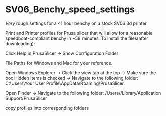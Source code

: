# SV06_Benchy_speed_settings
*Very* rough settings for a &lt;1 hour benchy on a stock SV06 3d printer

Print and Printer profiles for Prusa slicer that will allow for a reasonable speedboat-compliant benchy in ~58 minutes.
To install the files(after downloading):

Click Help in PrusaSlicer → Show Configuration Folder

File Paths for Windows and Mac for your reference.

Open Windows Explorer → Click the view tab at the top → Make sure the box Hidden Items is checked → Navigate to the following folder: C:\Users\Your User Profile\AppData\Roaming\PrusaSlicer.

Open Finder → Navigate to the following folder: /Users/<user>/Library/Application Support/PrusaSlicer

copy profiles into corresponding folders
